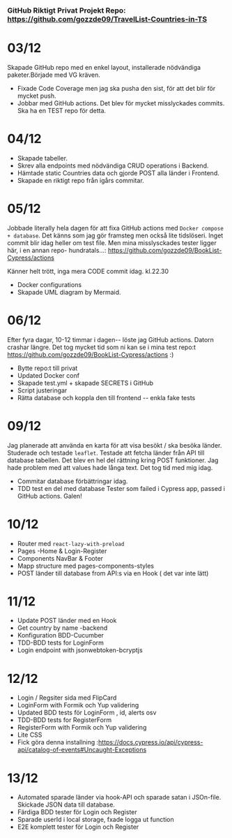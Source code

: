 ### GitHub Riktigt Privat Projekt Repo: https://github.com/gozzde09/TravelList-Countries-in-TS

# 03/12

Skapade GitHub repo med en enkel layout, installerade nödvändiga paketer.Började med VG kräven.

- Fixade Code Coverage men jag ska pusha den sist, för att det blir för mycket push.
- Jobbar med GitHub actions. Det blev för mycket misslyckades commits. Ska ha en TEST repo för detta.

# 04/12

- Skapade tabeller.
- Skrev alla endpoints med nödvändiga CRUD operations i Backend.
- Hämtade static Countries data och gjorde POST alla länder i Frontend.
- Skapade en riktigt repo från igårs commitar.

# 05/12

Jobbade literally hela dagen för att fixa GitHub actions med `Docker compose + database`.
Det känns som jag gör framsteg men också lite tidslöseri. Inget commit blir idag heller om test file.
Men mina misslysckades tester ligger här, i en annan repo- hundratals...: https://github.com/gozzde09/BookList-Cypress/actions

Känner helt trött, inga mera CODE commit idag. kl.22.30

- Docker configurations
- Skapade UML diagram by Mermaid.

# 06/12

Efter fyra dagar, 10-12 timmar i dagen-- löste jag GitHub actions. Datorn crashar längre.
Det tog mycket tid som ni kan se i mina test repo:t https://github.com/gozzde09/BookList-Cypress/actions
:)

- Bytte repo:t till privat
- Updated Docker conf
- Skapade test.yml + skapade SECRETS i GitHub
- Script justeringar
- Rätta database och koppla den till frontend -- enkla fake tests

# 09/12

Jag planerade att använda en karta för att visa besökt / ska besöka länder. Studerade och testade `leaflet`.
Testade att fetcha länder från API till database tabellen. Det blev en hel del rättning kring POST funktioner. Jag hade problem med att values hade långa text. Det tog tid med mig idag.

- Commitar database förbättringar idag.
- TDD test en del med database
  Tester som failed i Cypress app, passed i GitHub actions. Galen!

# 10/12

- Router med `react-lazy-with-preload`
- Pages -Home & Login-Register
- Components NavBar & Footer
- Mapp structure med pages-components-styles
- POST länder till database from API:s via en Hook ( det var inte lätt)

# 11/12

- Update POST länder med en Hook
- Get country by name -backend
- Konfiguration BDD-Cucumber
- TDD-BDD tests for LoginForm
- Login endpoint with jsonwebtoken-bcryptjs

# 12/12

- Login / Regsiter sida med FlipCard
- LoginForm with Formik och Yup validering
- Updated BDD tests för LoginForm , id, alerts osv
- TDD-BDD tests for RegisterForm
- RegisterForm with Formik och Yup validering
- Lite CSS
- Fick göra denna installning :https://docs.cypress.io/api/cypress-api/catalog-of-events#Uncaught-Exceptions

# 13/12

- Automated sparade länder via hook-API och sparade satan i JSOn-file. Skickade JSON data till database.
- Färdiga BDD tester för Login och Register
- Sparade userId i local storage, fxade logga ut function
- E2E komplett tester för Login och Register
